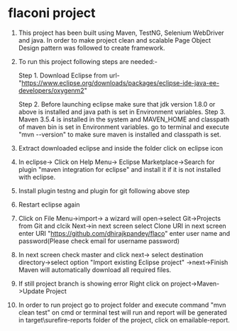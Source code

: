 # flaconi project
1. This project has been built using Maven, TestNG, Selenium WebDriver and java. In order to make project clean and scalable Page Object 
Design pattern was followed to create framework.

2. To run this project following steps are needed:-

	Step 1. Download Eclipse from url-"https://www.eclipse.org/downloads/packages/eclipse-ide-java-ee-developers/oxygenm2"

	Step 2. Before launching eclipse make sure that jdk version 1.8.0 or above is installed and java path is set in Environment 		variables.
  	Step 3. Maven 3.5.4 is installed in the system and MAVEN_HOME and classpath of maven bin is set in Environment variables.
  	go to terminal and execute "mvn --version" to make sure maven is installed and classpath is set.

3. Extract downloaded eclipse and inside the folder click on eclipse icon

4. In eclipse-> Click on Help Menu-> Eclipse Marketplace->Search for plugin "maven integration for eclipse" and install it if it is not installed with eclipse.

5. Install plugin testng and plugin for git following above step

6. Restart eclipse again

7. Click on File Menu->import-> a wizard will open->select Git->Projects from Git and clcik Next->in next screen select Clone URI 
   in next screen enter URI "https://github.com/dhirajkpandey/flaco" enter user name and password(Please check email for username password)

8. In next screen check master and click next-> select destination directory->select option "Import existing Eclipse project" ->next->Finish 
   Maven will automatically download all required files.

9. If still project branch is showing error Right click on project->Maven->Update Project

10. In order to run project go to project folder and execute command "mvn clean test" on cmd or terminal
test will run and report will be generated in target\surefire-reports folder of the project, click on emailable-report.
